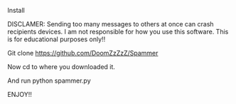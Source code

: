 Install

DISCLAMER: Sending too many messages to others at once can crash recipients devices. I am not responsible for how you use this software. This is for educational purposes only!!



Git clone https://github.com/DoomZzZzZ/Spammer

Now cd to where you downloaded it.

And run python spammer.py

ENJOY!!
